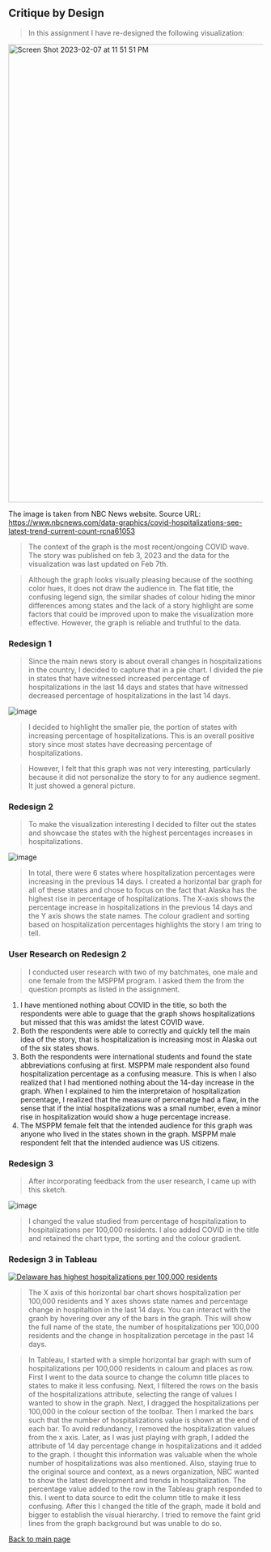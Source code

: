## Critique by Design

>In this assignment I have re-designed the following visualization:

<img width="905" alt="Screen Shot 2023-02-07 at 11 51 51 PM" src="https://user-images.githubusercontent.com/123350491/217436842-1cce29ed-561c-49f8-9b3d-70c2cb07a679.png">

The image is taken from NBC News website. 
Source URL: https://www.nbcnews.com/data-graphics/covid-hospitalizations-see-latest-trend-current-count-rcna61053

> The context of the graph is the most recent/ongoing COVID wave. The story was published on feb 3, 2023 and the data for the visualization was last updated on Feb 7th. 

>Although the graph looks visually pleasing because of the soothing color hues, it does not draw the audience in. The flat title, the confusing legend sign, the similar shades of colour hiding the minor differences among states and the lack of a story highlight are some factors that could be improved upon to make the visualization more effective. However, the graph is reliable and truthful to the data. 

### Redesign 1

>Since the main news story is about overall changes in hospitalizations in the country, I decided to capture that in a pie chart. I divided the pie in states that have witnessed increased percentage of hospitalizations in the last 14 days and states that have witnessed decreased percentage of hospitalizations in the last 14 days. 

![image](https://user-images.githubusercontent.com/123350491/217443702-962c9101-588e-4ce4-8c38-e0c5c19dbdf5.png)

>I decided to highlight the smaller pie, the portion of states with increasing percentage of hospitalizations. This is an overall positive story since most states have decreasing percentage of hospitalizations. 

>However, I felt that this graph was not very interesting, particularly because it did not personalize the story to for any audience segment. It just showed a general picture. 

### Redesign 2

>To make the visualization interesting I decided to filter out the states and showcase the states with the highest percentages increases in hospitalizations. 

![image](https://user-images.githubusercontent.com/123350491/217444736-35b762e3-cde4-4ad2-a238-a5cb50223fd6.png)

>In total, there were 6 states where hospitalization percentages were increasing in the previous 14 days. I created a horizontal bar graph for all of these states and chose to focus on the fact that Alaska has the highest rise in percentage of hospitalizations. The X-axis shows the percentage increase in hospitalizations in the previous 14 days and the Y axis shows the state names. The colour gradient and sorting based on hospitalization percentages highlights the story I am tring to tell. 

### User Research on Redesign 2

>I conducted user research with two of my batchmates, one male and one female from the MSPPM program. I asked them the from the question prompts as listed in the assignment. 

1. I have mentioned nothing about COVID in the title, so both the respondents were able to guage that the graph shows hospitalizations but missed that this was amidst the latest COVID wave.
2. Both the respondents were able to correctly and quickly tell the main idea of the story, that is hospitalization is increasing most in Alaska out of the six states shows. 
3. Both the respondents were international students and found the state abbreviations confusing at first. MSPPM male respondent also found hospitalization percentage as a confusing measure. This is when I also realized that I had mentioned nothing about the 14-day increase in the graph. When I explained to him the interpretaion of hospitalization percentage, I realized that the measure of percenatge had a flaw, in the sense that if the intial hospitalizations was a small number, even a minor rise in hospitalization would show a huge percentage increase. 
4. The MSPPM female felt that the intended audience for this graph was anyone who lived in the states shown in the graph. MSPPM male respondent felt that the intended audience was US citizens. 

### Redesign 3

>After incorporating feedback from the user research, I came up with this sketch.

![image](https://user-images.githubusercontent.com/123350491/217450810-844fea9d-b994-42fb-a212-f4c65928cdfe.png)

>I changed the value studied from percentage of hospitalization to hospitalizations per 100,000 residents. I also added COVID in the title and retained the chart type, the sorting and the colour gradient. 

### Redesign 3 in Tableau


<div class='tableauPlaceholder' id='viz1675831471265' style='position: relative'><noscript><a href='#'><img alt='Delaware has highest hospitalizations per 100,000 residents ' src='https:&#47;&#47;public.tableau.com&#47;static&#47;images&#47;TS&#47;TSWD-COVIDhospitalization&#47;Sheet2&#47;1_rss.png' style='border: none' /></a></noscript><object class='tableauViz'  style='display:none;'><param name='host_url' value='https%3A%2F%2Fpublic.tableau.com%2F' /> <param name='embed_code_version' value='3' /> <param name='site_root' value='' /><param name='name' value='TSWD-COVIDhospitalization&#47;Sheet2' /><param name='tabs' value='no' /><param name='toolbar' value='yes' /><param name='static_image' value='https:&#47;&#47;public.tableau.com&#47;static&#47;images&#47;TS&#47;TSWD-COVIDhospitalization&#47;Sheet2&#47;1.png' /> <param name='animate_transition' value='yes' /><param name='display_static_image' value='yes' /><param name='display_spinner' value='yes' /><param name='display_overlay' value='yes' /><param name='display_count' value='yes' /><param name='language' value='en-US' /><param name='filter' value='publish=yes' /></object></div>                
<script type='text/javascript'>                    
var divElement = document.getElementById('viz1675831471265');                    
var vizElement = divElement.getElementsByTagName('object')[0];                    
vizElement.style.width='100%';vizElement.style.height=(divElement.offsetWidth*0.75)+'px';                    
var scriptElement = document.createElement('script');                    
scriptElement.src = 'https://public.tableau.com/javascripts/api/viz_v1.js';                    
vizElement.parentNode.insertBefore(scriptElement, vizElement);                
</script>

>The X axis of this horizontal bar chart shows hospitalization per 100,000 residents and Y axes shows state names and percentage change in hospitaltion in the last 14 days. You can interact with the graoh by hovering over any of the bars in the graph. This will show the full name of the state, the number of hospitalizations per 100,000 residents and the change in hospitalization percetage in the past 14 days. 

>In Tableau, I started with a simple horizontal bar graph with sum of hospitalizations per 100,000 residents in caloum and places as row. First I went to the data source to change the column title places to states to make it less confusing. Next, I filtered the rows on the basis of the hospitalizations attribute, selecting the range of values I wanted to show in the graph. Next, I dragged the hospitalizations per 100,000 in the colour section of the toolbar. Then I marked the bars such that the number of hospitalizations value is shown at the end of each bar. To avoid redundancy, I removed the hospitalization values from the x axis. Later, as I was just playing with graph, I added the attribute of 14 day percentage change in hospitalizations and it added to the graph. I thought this information was valuable when the whole number of hospitalizations was also mentioned. Also, staying true to the original source and context, as a news organization, NBC wanted to show the latest development and trends in hospitalization. The percentage value added to the row in the Tableau graph responded to this. I went to data source to edit the column title to make it less confusing. After this I changed the title of the graph, made it bold and bigger to establish the visual hierarchy. I tried to remove the faint grid lines from the graph background but was unable to do so. 

[Back to main page](README.md)
